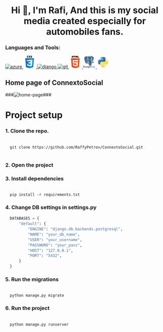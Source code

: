 <h1 align="center">Hi 👋, I'm Rafi, And this is my social media created especially for automobiles fans.</h1>

<h3 align="left">Languages and Tools:</h3>
<p align="left"> <a href="https://azure.microsoft.com/en-in/" target="_blank" rel="noreferrer"> <img src="https://www.vectorlogo.zone/logos/microsoft_azure/microsoft_azure-icon.svg" alt="azure" width="40" height="40"/> </a> <a href="https://www.w3schools.com/css/" target="_blank" rel="noreferrer"> <img src="https://raw.githubusercontent.com/devicons/devicon/master/icons/css3/css3-original-wordmark.svg" alt="css3" width="40" height="40"/> </a> <a href="https://www.djangoproject.com/" target="_blank" rel="noreferrer"> <img src="https://cdn.worldvectorlogo.com/logos/django.svg" alt="django" width="40" height="40"/> </a> <a href="https://git-scm.com/" target="_blank" rel="noreferrer"> <img src="https://www.vectorlogo.zone/logos/git-scm/git-scm-icon.svg" alt="git" width="40" height="40"/> </a> <a href="https://www.w3.org/html/" target="_blank" rel="noreferrer"> <img src="https://raw.githubusercontent.com/devicons/devicon/master/icons/html5/html5-original-wordmark.svg" alt="html5" width="40" height="40"/> </a> <a href="https://www.postgresql.org" target="_blank" rel="noreferrer"> <img src="https://raw.githubusercontent.com/devicons/devicon/master/icons/postgresql/postgresql-original-wordmark.svg" alt="postgresql" width="40" height="40"/> </a> <a href="https://www.python.org" target="_blank" rel="noreferrer"> <img src="https://raw.githubusercontent.com/devicons/devicon/master/icons/python/python-original.svg" alt="python" width="40" height="40"/> </a> </p>


<h2 align="left">Home page of ConnextoSocial</h1>

###![home-page](https://github.com/user-attachments/assets/957b4f49-2db9-4613-b6a1-2567d34ee57d)###



# Project setup

### 1. Clone the repo.

   
  ```terminal

    git clone https://github.com/RaffyPetrov/ConnextoSocial.git


  ```

### 2. Open the project


### 3. Install dependencies
 
   ```terminal
   
     pip install -r requirements.txt
  
   ```

### 4. Change DB settings in settings.py

  ```py
    DATABASES = {
        "default": {
            "ENGINE": "django.db.backends.postgresql",
            "NAME": "your_db_name",
            "USER": "your_username",
            "PASSWORD": "your_pass",
            "HOST": "127.0.0.1",
            "PORT": "5432",
        }
    }
  ```

### 5. Run the migrations

  ```terminal

    python manage.py migrate

  ```

### 6. Run the project

  ```terminal

    python manage.py runserver

  ```
